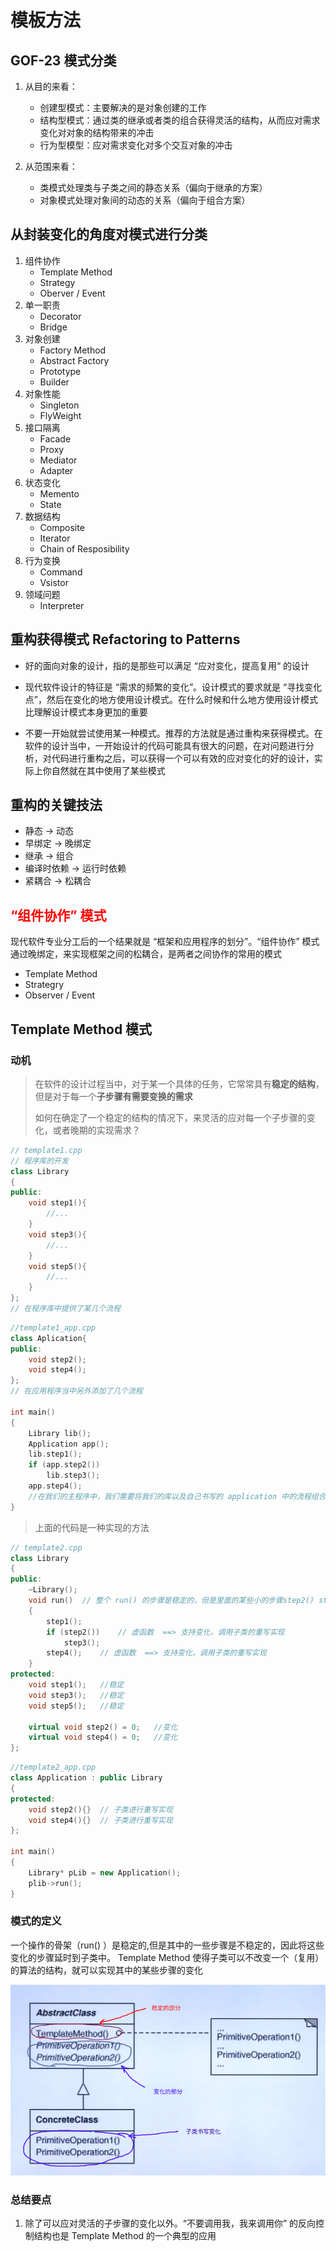 # 模板方法

## GOF-23 模式分类

1. 从目的来看：

    * 创建型模式：主要解决的是对象创建的工作
    * 结构型模式：通过类的继承或者类的组合获得灵活的结构，从而应对需求变化对对象的结构带来的冲击
    * 行为型模型：应对需求变化对多个交互对象的冲击
2. 从范围来看：
    * 类模式处理类与子类之间的静态关系（偏向于继承的方案）
    * 对象模式处理对象间的动态的关系（偏向于组合方案）

## 从封装变化的角度对模式进行分类

1. 组件协作
   * Template Method
   * Strategy 
   * Oberver / Event
2. 单一职责
   * Decorator
   * Bridge
3. 对象创建
   * Factory Method
   * Abstract Factory
   * Prototype
   * Builder
4. 对象性能
   * Singleton
   * FlyWeight
5. 接口隔离
   * Facade
   * Proxy
   * Mediator
   * Adapter
6. 状态变化
   * Memento
   * State
7. 数据结构
   * Composite
   * Iterator
   * Chain of Resposibility
8. 行为变换
   * Command
   * Vsistor
9. 领域问题
   * Interpreter

## 重构获得模式 Refactoring to Patterns

* 好的面向对象的设计，指的是那些可以满足 “应对变化，提高复用“ 的设计
* 现代软件设计的特征是 “需求的频繁的变化”。设计模式的要求就是 “寻找变化点”，然后在变化的地方使用设计模式。在什么时候和什么地方使用设计模式比理解设计模式本身更加的重要

* 不要一开始就尝试使用某一种模式。推荐的方法就是通过重构来获得模式。在软件的设计当中，一开始设计的代码可能具有很大的问题，在对问题进行分析，对代码进行重构之后，可以获得一个可以有效的应对变化的好的设计，实际上你自然就在其中使用了某些模式

## 重构的关键技法

* 静态 $\rightarrow$ 动态
* 早绑定 $\rightarrow$ 晚绑定
* 继承 $\rightarrow$ 组合
* 编译时依赖 $\rightarrow$ 运行时依赖
* 紧耦合 $\rightarrow$ 松耦合

## <font color=red>“组件协作” 模式</font>

现代软件专业分工后的一个结果就是 “框架和应用程序的划分”。“组件协作” 模式通过晚绑定，来实现框架之间的松耦合，是两者之间协作的常用的模式

* Template Method
* Strategry
* Observer / Event



## Template Method 模式

### 动机

> 在软件的设计过程当中，对于某一个具体的任务，它常常具有**稳定的结构**，但是对于每一个**子步骤有需要变换的需求**
>
> 如何在确定了一个稳定的结构的情况下，来灵活的应对每一个子步骤的变化，或者晚期的实现需求？

```c++
// template1.cpp
// 程序库的开发
class Library
{
public:
    void step1(){
        //...
    }
    void step3(){
        //...
    }
    void step5(){
        //...
    }
};
// 在程序库中提供了某几个流程
```

```c++
//template1_app.cpp
class Aplication{
public:
    void step2();
    void step4();
};
// 在应用程序当中另外添加了几个流程

int main()
{
    Library lib();
    Application app();
    lib.step1();
    if (app.step2())
        lib.step3();
    app.step4();
    //在我们的主程序中，我们需要将我们的库以及自己书写的 application 中的流程组合起来完成一个大的工作
}
```

> 上面的代码是一种实现的方法

```c++
// template2.cpp
class Library
{
public:
    ~Library();
    void run()	// 整个 run() 的步骤是稳定的，但是里面的某些小的步骤step2() step4() 是变化的
    {
       	step1();
    	if (step2())	// 虚函数  ==> 支持变化，调用子类的重写实现
        	step3();
        step4();	// 虚函数  ==> 支持变化，调用子类的重写实现
    }
protected:
    void step1();	//稳定
    void step3();	//稳定
    void step5();	//稳定
    
    virtual void step2() = 0;	//变化
    virtual void step4() = 0;	//变化
};
```

```c++
//template2_app.cpp
class Application : public Library
{
protected:
    void step2(){}	// 子类进行重写实现
    void step4(){}	// 子类进行重写实现
};

int main()
{
    Library* pLib = new Application();
    plib->run();
}
```

### 模式的定义

一个操作的骨架（run() ）是稳定的,但是其中的一些步骤是不稳定的，因此将这些变化的步骤延时到子类中。 Template Method 使得子类可以不改变一个（复用）的算法的结构，就可以实现其中的某些步骤的变化

![](./img/template_method_1.png)

### 总结要点

1. 除了可以应对灵活的子步骤的变化以外。“不要调用我，我来调用你” 的反向控制结构也是 Template Method 的一个典型的应用